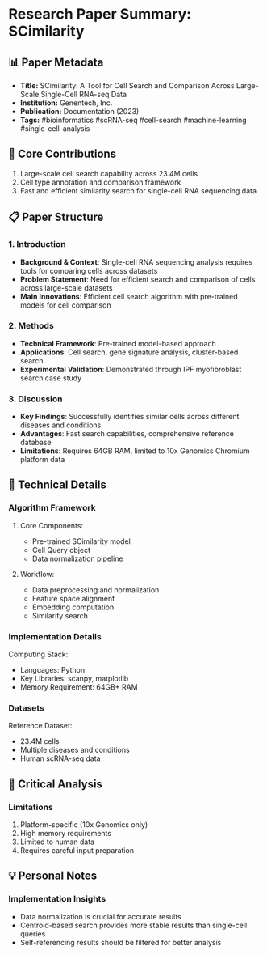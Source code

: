 # Research Paper Summary: SCimilarity
## 📊 Paper Metadata
- **Title:** SCimilarity: A Tool for Cell Search and Comparison Across Large-Scale Single-Cell RNA-seq Data
- **Institution:** Genentech, Inc.
- **Publication:** Documentation (2023)
- **Tags:** #bioinformatics #scRNA-seq #cell-search #machine-learning #single-cell-analysis

## 🎯 Core Contributions
1. Large-scale cell search capability across 23.4M cells
2. Cell type annotation and comparison framework
3. Fast and efficient similarity search for single-cell RNA sequencing data

## 📋 Paper Structure
### 1. Introduction
- **Background & Context**: Single-cell RNA sequencing analysis requires tools for comparing cells across datasets
- **Problem Statement**: Need for efficient search and comparison of cells across large-scale datasets
- **Main Innovations**: Efficient cell search algorithm with pre-trained models for cell comparison

### 2. Methods
- **Technical Framework**: Pre-trained model-based approach
- **Applications**: Cell search, gene signature analysis, cluster-based search
- **Experimental Validation**: Demonstrated through IPF myofibroblast search case study

### 3. Discussion
- **Key Findings**: Successfully identifies similar cells across different diseases and conditions
- **Advantages**: Fast search capabilities, comprehensive reference database
- **Limitations**: Requires 64GB RAM, limited to 10x Genomics Chromium platform data

## 🔬 Technical Details
### Algorithm Framework
1. Core Components:
   - Pre-trained SCimilarity model
   - Cell Query object
   - Data normalization pipeline

2. Workflow:
   - Data preprocessing and normalization
   - Feature space alignment
   - Embedding computation
   - Similarity search

### Implementation Details
Computing Stack:
   - Languages: Python
   - Key Libraries: scanpy, matplotlib
   - Memory Requirement: 64GB+ RAM

### Datasets
Reference Dataset:
   - 23.4M cells
   - Multiple diseases and conditions
   - Human scRNA-seq data

## 💭 Critical Analysis
### Limitations
1. Platform-specific (10x Genomics only)
2. High memory requirements
3. Limited to human data
4. Requires careful input preparation

## 💡 Personal Notes
### Implementation Insights
- Data normalization is crucial for accurate results
- Centroid-based search provides more stable results than single-cell queries
- Self-referencing results should be filtered for better analysis
